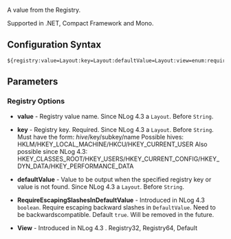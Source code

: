 A value from the Registry. 

Supported in .NET, Compact Framework and Mono.

## Configuration Syntax
```
${registry:value=Layout:key=Layout:defaultValue=Layout:view=enum:requireEscapingSlashesInDefaultValue=boolean}
```

## Parameters
### Registry Options
* **value** - Registry value name. Since NLog 4.3 a `Layout`. Before `String`.
* **key** - Registry key. Required. Since NLog 4.3 a `Layout`. Before `String`.
  Must have the form: _hive_/key/subkey/name
  Possible hives: HKLM/HKEY_LOCAL_MACHINE/HKCU/HKEY_CURRENT_USER
  Also possible since NLog 4.3: HKEY_CLASSES_ROOT/HKEY_USERS/HKEY_CURRENT_CONFIG/HKEY_DYN_DATA/HKEY_PERFORMANCE_DATA
   
* **defaultValue** - Value to be output when the specified registry key or value is not found. Since NLog 4.3 a `Layout`. Before `String`.
* **RequireEscapingSlashesInDefaultValue** - Introduced in NLog 4.3 `boolean`. Require escaping backward slashes in `DefaultValue`. Need to be backwardscompatible. Default `true`. Will be removed in the future. 
* **View** - Introduced in NLog 4.3 . Registry32, Registry64, Default 
